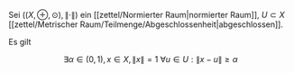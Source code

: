 Sei $((X, \oplus, \odot), \| \cdot \|)$ ein [[zettel/Normierter Raum|normierter Raum]], $U \subset X$ [[zettel/Metrischer Raum/Teilmenge/Abgeschlossenheit|abgeschlossen]].

Es gilt

$$
	\exists \alpha \in (0, 1), x \in X, \| x \| = 1 \ \forall u \in U : \| x-u \| \ge \alpha
$$